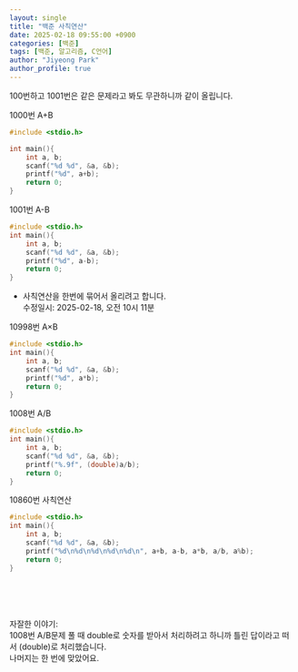 ```yaml
---
layout: single
title: "백준 사칙연산"
date: 2025-02-18 09:55:00 +0900
categories: [백준]
tags: [백준, 알고리즘, C언어]
author: "Jiyeong Park"
author_profile: true
---
```


100번하고 1001번은 같은 문제라고 봐도 무관하니까 같이 올립니다.

1000번 A+B

```c
#include <stdio.h>

int main(){
    int a, b;
    scanf("%d %d", &a, &b);
    printf("%d", a+b);
    return 0;
}
```

1001번 A-B

```c
#include <stdio.h>
int main(){
    int a, b;
    scanf("%d %d", &a, &b);
    printf("%d", a-b);
    return 0;
}
```

- 사칙연산을 한번에 묶어서 올리려고 합니다.<br>
  수정일시: 2025-02-18, 오전 10시 11분

10998번 A×B

```c
#include <stdio.h>
int main(){
    int a, b;
    scanf("%d %d", &a, &b);
    printf("%d", a*b);
    return 0;
}
```

1008번 A/B

```c
#include <stdio.h>
int main(){
    int a, b;
    scanf("%d %d", &a, &b);
    printf("%.9f", (double)a/b);
    return 0;
}
```

10860번 사칙연산

```c
#include <stdio.h>
int main(){
    int a, b;
    scanf("%d %d", &a, &b);
    printf("%d\n%d\n%d\n%d\n%d\n", a+b, a-b, a*b, a/b, a%b);
    return 0;
}
```

<br><br><br>

자잘한 이야기:<br>
1008번 A/B문제 풀 때 double로 숫자를 받아서 처리하려고 하니까 틀린 답이라고 떠서 (double)로 처리했습니다.<br>
나머지는 한 번에 맞았어요.
